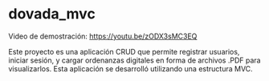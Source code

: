 # dovada_mvc

Video de demostración: https://youtu.be/zODX3sMC3EQ

Este proyecto es una aplicación CRUD que permite registrar usuarios, iniciar sesión, y cargar ordenanzas digitales en forma de archivos .PDF para visualizarlos.
Esta aplicación se desarrolló utilizando una estructura MVC.
